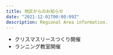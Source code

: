 ```yaml
---
title: 地区からのお知らせ
date: "2021-12-01T00:00:09Z"
description: Regional Area information.
---
```

- クリスマスリースつくり開催
- ランニング教室開催
